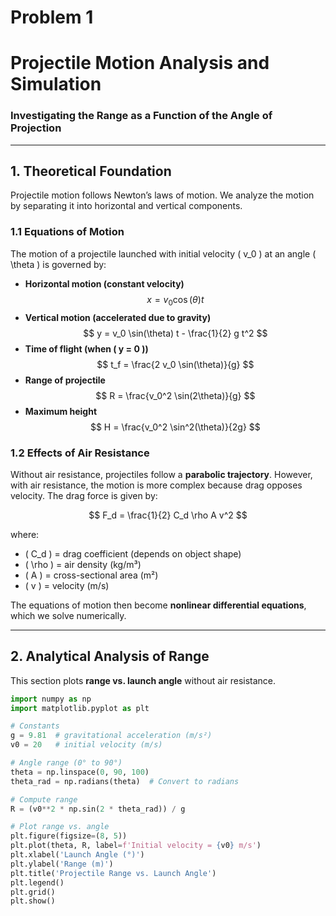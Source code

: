 # Problem 1

# **Projectile Motion Analysis and Simulation**

### **Investigating the Range as a Function of the Angle of Projection**

---

## **1. Theoretical Foundation**

Projectile motion follows Newton’s laws of motion. We analyze the motion by separating it into horizontal and vertical components.

### **1.1 Equations of Motion**

The motion of a projectile launched with initial velocity \( v_0 \) at an angle \( \theta \) is governed by:

- **Horizontal motion (constant velocity)**
  $$
  x = v_0 \cos(\theta) t
  $$
- **Vertical motion (accelerated due to gravity)**
  $$
  y = v_0 \sin(\theta) t - \frac{1}{2} g t^2
  $$
- **Time of flight (when \( y = 0 \))**
  $$
  t_f = \frac{2 v_0 \sin(\theta)}{g}
  $$
- **Range of projectile**
  $$
  R = \frac{v_0^2 \sin(2\theta)}{g}
  $$
- **Maximum height**
  $$
  H = \frac{v_0^2 \sin^2(\theta)}{2g}
  $$

### **1.2 Effects of Air Resistance**

Without air resistance, projectiles follow a **parabolic trajectory**. However, with air resistance, the motion is more complex because drag opposes velocity. The drag force is given by:

$$
F_d = \frac{1}{2} C_d \rho A v^2
$$

where:

- \( C_d \) = drag coefficient (depends on object shape)
- \( \rho \) = air density (kg/m³)
- \( A \) = cross-sectional area (m²)
- \( v \) = velocity (m/s)

The equations of motion then become **nonlinear differential equations**, which we solve numerically.

---

## **2. Analytical Analysis of Range**

This section plots **range vs. launch angle** without air resistance.

```python
import numpy as np
import matplotlib.pyplot as plt

# Constants
g = 9.81  # gravitational acceleration (m/s²)
v0 = 20   # initial velocity (m/s)

# Angle range (0° to 90°)
theta = np.linspace(0, 90, 100)
theta_rad = np.radians(theta)  # Convert to radians

# Compute range
R = (v0**2 * np.sin(2 * theta_rad)) / g

# Plot range vs. angle
plt.figure(figsize=(8, 5))
plt.plot(theta, R, label=f'Initial velocity = {v0} m/s')
plt.xlabel('Launch Angle (°)')
plt.ylabel('Range (m)')
plt.title('Projectile Range vs. Launch Angle')
plt.legend()
plt.grid()
plt.show()
```
